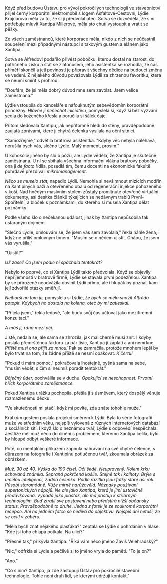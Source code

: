 
Když před budovu Ústavu pro vývoj pokročilých technologií ve stavebnictví přijel černý korporátní elektromobil s logem Asfaltové-Cestovní, Lýdie Krajcarová měla za to, že si ji předvolal otec. Sotva se dozvěděla, že s ní potřebuje mluvit Xantipa Millerové, měla sto chutí vystoupit a vrátit se pěšky.

Ze všech zaměstnanců, které korporace měla, nikdo z nich se neúčastnil soupeření mezi případnými nástupci s takovým gustem a elánem jako Xantipa.

Sotva se Alfrédovi podařilo přivést pobočku, kterou dostal na starost, do patřičného zisku a stát se zlatonosem, jeho asistentka se rozhodla, že čas příměří skončil a její poviností je připravit všechny dědice na budoucí změnu ve vedení. Z nějakého důvodu považovala Lýdii za zhrzenou favoritku, která se neumí smířit s prohrou.

"Doufám, že jsi měla dobrý dúvod mne sem zavolat. Jsem velice zaměstnaná."

Lýdie vstoupila do kanceláře s nafouknutým sebevědomím korporátní princezny. *Hlavně jí nenechat iniciativu,* pomyslela si, když si bez vyzvání sedla do koženého křesla a poručila si šálek čaje.

Přitom sledovala Xantipu, jak nepřítomně hledí do stěny, pravděpodobně zaujatá zprávami, které jí chytrá čelenka vysílala na oční sítnici.

"Samozřejmě," odvětila bratrova asistentka. "Kdyby věc nebyla naléhavá, nerušila bych vás, slečno Lýdie. Malý moment, prosím."

U kohokoliv jiného by šlo o pózu, ale Lýdie věděla, že Xantipa je skutečně zaměstnaná. U ní se sbíhala všechna informační vlákna bratrovy pobočky, ona ji *de facto* řídila, posedlá tím, čemu docenti na ekonomické fakultě pohrdavě přezdívali *mikromanagement*.

*Něco se muselo stát,* napadlo Lýdii. Nemohla si nevšimnout mizících modřin na Xantipiných paží a otevřeného obalu od regenerační injekce pohozeného v koši. Nad hnědým masívním stolem zůstaly promítnuté otevřené virtuální dokumenty, asi desítka článků týkajících se nedávným trablů První-Spořitelní, a bloček s poznámkami, do kterého si musela Xantipa dělat poznámky.

Podle všeho šlo o nečekanou událost, jinak by Xantipa nepůsobila tak ustaraným dojmem.

"Slečno Lýdie, omlouvám se, že jsem vás sem zavolala," řekla náhle žena, i když ne příliš omluvným tónem. "Musím se o něčem ujistit. Chápu, že jsem vás vyrušila."

"Ujistit?"

*Už zase? Co jsem podle ní spáchala tentokrát?*

Nebylo to poprvé, co si Xantipa Lýdii takto předvolala. Když se objevily nepříjemnosti v bratrově firmě, Lýdie se stávala první podezřelou. Xantipa by se přirozeně neodvážila obvinit Lýdii přímo, ale i hlupák by poznal, kam její zdvořilé otázky směřují.

*Nejhorší na tom je,* pomyslela si Lýdie, *že bych se měla snažit Alfréda potopit. Kdybych ho dostala na kolena, otec by mi zatleskal.*

"Přijela jsem," řekla ledově, "ale budu svůj čas účtovat jako mezifiremní konzultaci."

*A máš ji, rána mezi oči.*

Jistě, nedala se, ale sama se zhrozila, jak malicherně musí znít. I kdyby poslala přemrštěnou fakturu za pár tisíc, Xantipa ji zaplatí a ani nemrkne. *Příště musí ona přijít za mnou!* Pak se zamračila, protože mnohem lepší by bylo trvat na tom, že žádné příště se nesmí opakovat. *K čertu!*

"Pokud ti mám pomoc," pokračovala lhostejně, pyšná sama na sebe, "musím vědět, s čím si neumíš poradit tentokrát."

*Báječný úder,* pochválila se v duchu. *Opakující se neschopnost. Prvotní hřích korporátního zaměstnance.*

Pokud Xantipa urážku pochopila, přešla ji s úsměvem, který dospělý věnuje rozmazlenému děcku.

"Ve skutečnosti mi stačí, když mi povíte, zda znáte tohohle muže."

Krátkým gestem poslala projekci směrem k Lýdii. Byla to série fotografií muže ve středním věku, nejspíš vylovená z různých internetových databází a sociálních sítí. I když šlo o neznámou tvář, Lýdie s odpovědí nespěchala. Jestliže měl muž něco do činění s problémem, kterému Xantipa čelila, bylo by hloupé odbýt veškeré informace.

Poté, co mentálním příkazem zapnula nahrávání na své chytré čelence, s důrazem na fotografie i Xantipinu potlučenou tvář, zkoumala obrázek za obrázkem.

*Muž. 30 až 40. Výška do 190 čísel. Oči šedé. Neupravený. Kolem krku schovaná známka. Sepraná pokrčená košile. Stejně tak i kalhoty. Brýle s umělou inteligencí, žádná čelenka. Podle razítka jsou fotky staré asi rok. Působí staromódně. Kůže mírně narůžovělá. Náznaky používání supertonických nápojů. Ne ale jako Xantipa, která je jimi ustavičně předávkovaná.  Vypadá jako plasťák, ale má přístup k stříbrným technologiím. Buď ztratil své postavení nebo předstírá nižší občanský status. Pravděpodobně to druhé. Jedna z fotek je ze soukromé korporátní recepce. Ani na jedném fotce se nedívá do objektivu. Nejspíš ani netuší, že se ocitl v záběru.*

"Měla bych znát nějakého plasťáka?" zeptala se Lýdie s pohrdáním v hlase. "Kde jsi toho chlapa potkala. Na ulici?"

"Přesně tak," přikývla Xantipa. "Říká vám něco jméno Záviš Velehradský?"

"Nic," odfrkla si Lýdie a pečlivě si to jméno vryla do paměti. "To je on?"

"Ano."

"Co s ním? Xantipo, já zde zastupuji Ústav pro pokročilé stavební technologie. Tohle není druh lidí, se kterými udržuji kontakt."